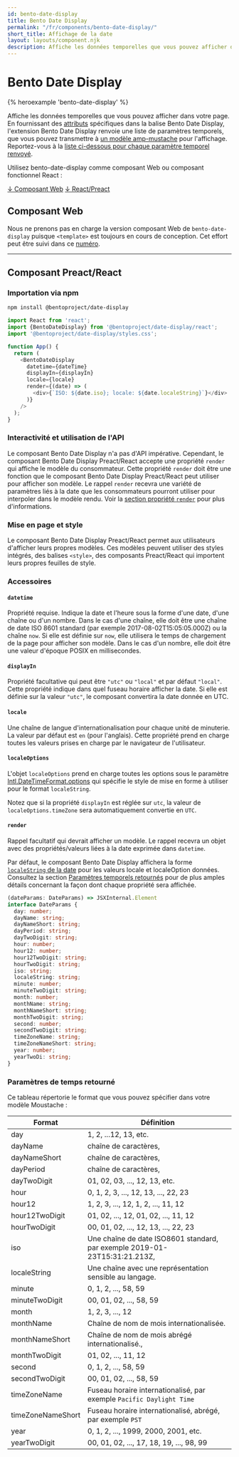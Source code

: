 ```yaml
---
id: bento-date-display
title: Bento Date Display
permalink: "/fr/components/bento-date-display/"
short_title: Affichage de la date
layout: layouts/component.njk
description: Affiche les données temporelles que vous pouvez afficher dans votre page.
---
```


# Bento Date Display

{% heroexample 'bento-date-display' %}

Affiche les données temporelles que vous pouvez afficher dans votre page. En fournissant des [attributs](#attributes) spécifiques dans la balise Bento Date Display, l'extension Bento Date Display renvoie une liste de paramètres temporels, que vous pouvez transmettre à [un modèle amp-mustache](../../amp-mustache/amp-mustache.md) pour l'affichage. Reportez-vous à la [liste ci-dessous pour chaque paramètre temporel renvoyé](#returned-time-parameters).

<div class="bd-usage bd-card bd-card--light-sea-green">
<p>Utilisez bento-date-display comme composant Web ou composant fonctionnel React :</p> <a class="bd-button" href="#web-component">↓ Composant Web</a> <a class="bd-button" href="#preact%2Freact-component">↓ React/Preact</a>
</div>

## Composant Web

Nous ne prenons pas en charge la version composant Web de `bento-date-display` puisque `<template>` est toujours en cours de conception. Cet effort peut être suivi dans ce [numéro](https://go.amp.dev/issue/36619).

<!--
An older version of this file contains the removed section, though it's incorrect:

https://github.com/ampproject/amphtml/blob/422d171e87571c4d125a2bf956e78e92444c10e8/extensions/amp-date-display/1.0/README.md
-->

---

## Composant Preact/React

### Importation via npm

```bash
npm install @bentoproject/date-display
```

```javascript
import React from 'react';
import {BentoDateDisplay} from '@bentoproject/date-display/react';
import '@bentoproject/date-display/styles.css';

function App() {
  return (
    <BentoDateDisplay
      datetime={dateTime}
      displayIn={displayIn}
      locale={locale}
      render={(date) => (
        <div>{`ISO: ${date.iso}; locale: ${date.localeString}`}</div>
      )}
    />
  );
}
```

### Interactivité et utilisation de l'API

Le composant Bento Date Display n'a pas d'API impérative. Cependant, le composant Bento Date Display Preact/React accepte une propriété `render` qui affiche le modèle du consommateur. Cette propriété `render` doit être une fonction que le composant Bento Date Display Preact/React peut utiliser pour afficher son modèle. Le rappel `render` recevra une variété de paramètres liés à la date que les consommateurs pourront utiliser pour interpoler dans le modèle rendu. Voir la <a href="#render" data-md-type="link">section propriété `render`</a> pour plus d'informations.

### Mise en page et style

Le composant Bento Date Display Preact/React permet aux utilisateurs d'afficher leurs propres modèles. Ces modèles peuvent utiliser des styles intégrés, des balises `<style>`, des composants Preact/React qui importent leurs propres feuilles de style.

### Accessoires

#### `datetime`

Propriété requise. Indique la date et l'heure sous la forme d'une date, d'une chaîne ou d'un nombre. Dans le cas d'une chaîne, elle doit être une chaîne de date ISO 8601 standard (par exemple 2017-08-02T15:05:05.000Z) ou la chaîne `now`. Si elle est définie sur `now`, elle utilisera le temps de chargement de la page pour afficher son modèle. Dans le cas d'un nombre, elle doit être une valeur d'époque POSIX en millisecondes.

#### `displayIn`

Propriété facultative qui peut être `"utc"` ou `"local"` et par défaut `"local"`. Cette propriété indique dans quel fuseau horaire afficher la date. Si elle est définie sur la valeur `"utc"`, le composant convertira la date donnée en UTC.

#### `locale`

Une chaîne de langue d'internationalisation pour chaque unité de minuterie. La valeur par défaut est `en` (pour l'anglais). Cette propriété prend en charge toutes les valeurs prises en charge par le navigateur de l'utilisateur.

#### `localeOptions`

L'objet `localeOptions` prend en charge toutes les options sous le paramètre [Intl.DateTimeFormat.options](https://developer.mozilla.org/en-US/docs/Web/JavaScript/Reference/Global_Objects/Intl/DateTimeFormat/DateTimeFormat#parameters) qui spécifie le style de mise en forme à utiliser pour le format `localeString`.

Notez que si la propriété `displayIn` est réglée sur `utc`, la valeur de `localeOptions.timeZone` sera automatiquement convertie en `UTC`.

#### `render`

Rappel facultatif qui devrait afficher un modèle. Le rappel recevra un objet avec des propriétés/valeurs liées à la date exprimée dans `datetime`.

Par défaut, le composant Bento Date Display affichera la forme [`localeString` de la date](https://developer.mozilla.org/en-US/docs/Web/JavaScript/Reference/Global_Objects/Date/toLocaleString) pour les valeurs locale et localeOption données. Consultez la section [Paramètres temporels retournés](#returned-time-parameters) pour de plus amples détails concernant la façon dont chaque propriété sera affichée.

```typescript
(dateParams: DateParams) => JSXInternal.Element
interface DateParams {
  day: number;
  dayName: string;
  dayNameShort: string;
  dayPeriod: string;
  dayTwoDigit: string;
  hour: number;
  hour12: number;
  hour12TwoDigit: string;
  hourTwoDigit: string;
  iso: string;
  localeString: string;
  minute: number;
  minuteTwoDigit: string;
  month: number;
  monthName: string;
  monthNameShort: string;
  monthTwoDigit: string;
  second: number;
  secondTwoDigit: string;
  timeZoneName: string;
  timeZoneNameShort: string;
  year: number;
  yearTwoDi: string;
}
```

### Paramètres de temps retourné

Ce tableau répertorie le format que vous pouvez spécifier dans votre modèle Moustache :

Format | Définition
--- | ---
day | 1, 2, ...12, 13, etc.
dayName | chaîne de caractères,
dayNameShort | chaîne de caractères,
dayPeriod | chaîne de caractères,
dayTwoDigit | 01, 02, 03, ..., 12, 13, etc.
hour | 0, 1, 2, 3, ..., 12, 13, ..., 22, 23
hour12 | 1, 2, 3, ..., 12, 1, 2, ..., 11, 12
hour12TwoDigit | 01, 02, ..., 12, 01, 02, ..., 11, 12
hourTwoDigit | 00, 01, 02, ..., 12, 13, ..., 22, 23
iso | Une chaîne de date ISO8601 standard, par exemple 2019-01-23T15:31:21.213Z,
localeString | Une chaîne avec une représentation sensible au langage.
minute | 0, 1, 2, ..., 58, 59
minuteTwoDigit | 00, 01, 02, ..., 58, 59
month | 1, 2, 3, ..., 12
monthName | Chaîne de nom de mois internationalisée.
monthNameShort | Chaîne de nom de mois abrégé internationalisé.,
monthTwoDigit | 01, 02, ..., 11, 12
second | 0, 1, 2, ..., 58, 59
secondTwoDigit | 00, 01, 02, ..., 58, 59
timeZoneName | Fuseau horaire internationalisé, par exemple `Pacific Daylight Time`
timeZoneNameShort | Fuseau horaire internationalisé, abrégé, par exemple `PST`
year | 0, 1, 2, ..., 1999, 2000, 2001, etc.
yearTwoDigit | 00, 01, 02, ..., 17, 18, 19, ..., 98, 99
